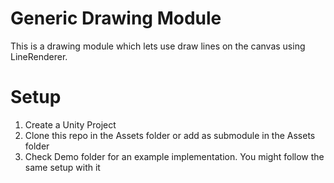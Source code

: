 # Generic Drawing Module

This is a drawing module which lets use draw lines on the canvas using LineRenderer. 

# Setup

1. Create a Unity Project
2. Clone this repo in the Assets folder or add as submodule in the Assets folder
3. Check Demo folder for an example implementation. You might follow the same setup with it


